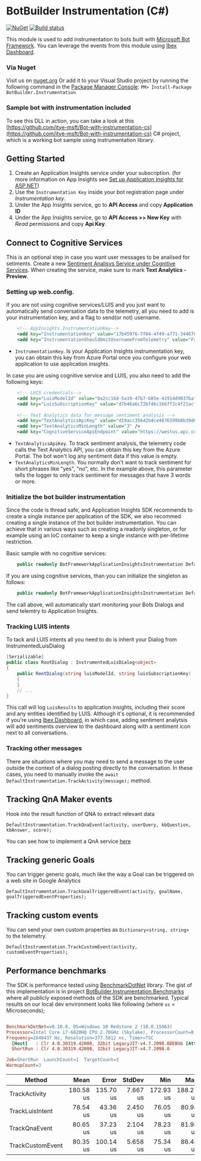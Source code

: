 # BotBuilder Instrumentation (C#)

[![NuGet](https://img.shields.io/nuget/v/BotBuilder.Instrumentation.svg)](https://www.nuget.org/packages/BotBuilder.Instrumentation) [![Build status](https://ci.appveyor.com/api/projects/status/dguorsl5dwrygt2k/branch/master?svg=true)](https://ci.appveyor.com/project/syedhassaanahmed/botbuilder-instrumentation-cs/branch/master)

This module is used to add instrumentation to bots built with [Microsoft Bot Framework](https://dev.botframework.com/). 
You can leverage the events from this module using [Ibex Dashboard](https://github.com/CatalystCode/ibex-dashboard).

### Via Nuget
Visit us on [nuget.org](https://www.nuget.org/packages/BotBuilder.Instrumentation/)
Or add it to your Visual Studio project by running the following command in the [Package Manager Console](https://docs.nuget.org/docs/start-here/using-the-package-manager-console): 
`PM> Install-Package BotBuilder.Instrumentation`

### Sample bot with instrumentation included
To see this DLL in action, you can take a look at this [https://github.com/itye-msft/Bot-with-instrumentation-cs](https://github.com/itye-msft/Bot-with-instrumentation-cs) C# project, which is a working bot sample using instrumentation library.

## Getting Started

1. Create an Application Insights service under your subscription. (for more information on App Insights see [Set up Application Insights for ASP.NET](https://docs.microsoft.com/en-us/azure/application-insights/app-insights-asp-net))
2. Use the `Instrumentation Key` inside your bot registration page under _Instrumentation key_.
3. Under the App Insights service, go to **API Access** and copy **Application ID**
4. Under the App Insights service, go to **API Access >> New Key** with _Read_ permissions and copy **Api Key**.

## Connect to Cognitive Services
This is an optional step in case you want user messages to be analised for setiments.
Create a new [Sentiment Analisys Service under Cognitive Services](https://www.microsoft.com/cognitive-services/en-us/text-analytics-api).
When creating the service, make sure to mark **Text Analytics - Preview**.

### Setting up web.config.
If you are not using cognitive services/LUIS and you just want to automatically send conversation data to the telemetry, all you need to add is your instrumentation key, and a flag to send(or not) username.
```xml
    <!-- AppInsights InstrumentationKey-->
    <add key="InstrumentationKey" value="17b45976-7f04-4f49-a771-3446788959e0" />
    <add key="InstrumentationShouldOmitUsernameFromTelemetry" value="False"/>
```
* `InstrumentationKey`. Is your Application Insights instrumentation key, you can obtain this key from Azure Portal once you configure your web application to use application insights.

In case you are using cognitive service and LUIS, you also need to add the following keys:
```xml
    <!-- LUIS credentials-->
    <add key="LuisModelId" value="0a2cc164-5a19-47b7-b85e-41914d9037ba" />
    <add key="LuisSubscriptionKey" value="d7b46a6c72bf46c1b67f2c4f21acf960" />
    
    <!-- Text Analytics data for message sentiment analysis -->
    <add key="TextAnalyticsApiKey" value="d19acc35642b4ce4876199b8b39d6ba3" />
    <add key="TextAnalyticsMinLength" value="3" />
    <add key="CognitiveServiceApiEndpoint" value="https://westus.api.cognitive.microsoft.com/"/>
```
* `TextAnalyticsApiKey`. To track sentiment analysis, the telemetry code calls the Text Analytics API, you can obtain this key from the Azure Portal. The bot won't log any sentiment data if this value is empty.
* `TextAnalyticsMinLength`. You normally don't want to track sentiment for short phrases like "yes", "no", etc. In the example above, this parameter tells the logger to only track sentiment for messages that have 3 words or more. 

### Initialize the bot builder instrumentation
Since the code is thread safe, and Application Insights SDK recommends to create a single instance per application of the SDK,
we also recommed creating a single instance of the bot builder instrumentation.
You can achieve that in various ways such as creating a readonly singleton,
or for example using an IoC container to keep a single instance with per-lifetime restriction.

Basic sample with no cognitive services:
```cs
    public readonly BotFrameworkApplicationInsightsInstrumentation DefaultInstrumentation = DependencyResolver.Current.DefaultBasicInstrumentation;
```
If you are using cognitive services, than you can initialize the singleton as follows:
```cs
    public readonly BotFrameworkApplicationInsightsInstrumentation DefaultInstrumentation = DependencyResolver.Current.DefaultInstrumentationWithCognitiveServices;
```
The call above, will automatically start monitoring your Bots Dialogs and send telemtry to Application Insights.

### Tracking LUIS intents
To tack and LUIS intents all you need to do is inherit your Dialog from InstrumentedLuisDialog
```cs
[Serializable]
public class RootDialog : InstrumentedLuisDialog<object>
{
    public RootDialog(string luisModelId, string luisSubscriptionKey) : base(luisModelId, luisSubscriptionKey)
    {
    }
	// ...
}
```
This call will log `LuisResults` to application insights, including their score and any entities identified by LUIS. 
Although it's optional, it is recommended if you're using [Ibex Dashboard](https://github.com/CatalystCode/ibex-dashboard), in which case, adding sentiment analytsis will add sentiments overview to the dashboard along with a sentiment icon next to all conversations.

### Tracking other messages
There are situations where you may need to send a message to the user outside the context of a dialog posting directly to the conversation. 
In these cases, you  need to manually invoke the `await DefaultInstrumentation.TrackActivity(message);` method.  

## Tracking QnA Maker events
Hook into the result function of QNA to extract relevant data
```
DefaultInstrumentation.TrackQnaEvent(activity, userQuery, kbQuestion, kbAnswer, score);
```
You can see how to implement a QnA service [here](https://github.com/Microsoft/BotBuilder-CognitiveServices/tree/master/CSharp/Samples/QnAMaker/QnABotWithOverrides)

## Tracking generic Goals
You can trigger generic goals, much like the way a Goal can be triggered on a web site in Google Analytics
```
DefaultInstrumentation.TrackGoalTriggeredEvent(activity, goalName, goalTriggeredEventProperties);
```

## Tracking custom events
You can send your own custom properties as `Dictionary<string, string>` to the telemetry.
```
DefaultInstrumentation.TrackCustomEvent(activity, customEventProperties);
```
## Performance benchmarks
The SDK is performance tested using [BenchmarkDotNet](http://benchmarkdotnet.org/Overview.htm) library. The gist of this implementation is in project [BotBuilder.Instrumentation.Benchmarks](https://github.com/CatalystCode/botbuilder-instrumentation-cs/tree/master/BotBuilder.Instrumentation.Benchmarks) where all publicly exposed methods of the SDK are benchmarked. Typical results on our local dev environment looks like following (where `us` = Microseconds);

``` ini

BenchmarkDotNet=v0.10.8, OS=Windows 10 Redstone 2 (10.0.15063)
Processor=Intel Core i7-6820HQ CPU 2.70GHz (Skylake), ProcessorCount=8
Frequency=2648437 Hz, Resolution=377.5812 ns, Timer=TSC
  [Host]   : Clr 4.0.30319.42000, 32bit LegacyJIT-v4.7.2098.0DEBUG [AttachedDebugger]
  ShortRun : Clr 4.0.30319.42000, 32bit LegacyJIT-v4.7.2098.0

Job=ShortRun  LaunchCount=1  TargetCount=3  
WarmupCount=3  

```
 |           Method |      Mean |     Error |   StdDev |       Min |       Max |
 |----------------- |----------:|----------:|---------:|----------:|----------:|
 |    TrackActivity | 180.58 us | 135.70 us | 7.667 us | 172.93 us | 188.27 us |
 |  TrackLuisIntent |  78.54 us |  43.36 us | 2.450 us |  76.05 us |  80.94 us |
 |    TrackQnaEvent |  80.65 us |  37.23 us | 2.104 us |  78.23 us |  81.98 us |
 | TrackCustomEvent |  80.35 us | 100.14 us | 5.658 us |  75.34 us |  86.48 us |
